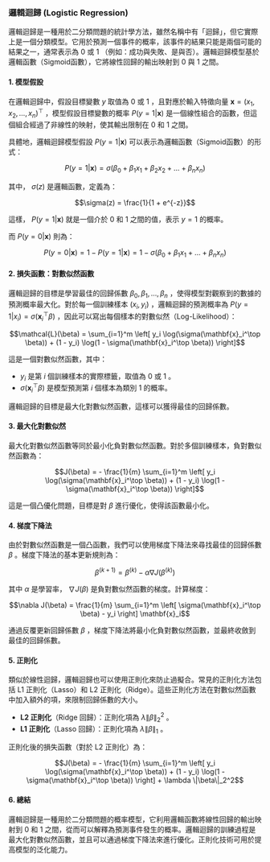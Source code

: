 ### 邏輯迴歸 (Logistic Regression)

邏輯迴歸是一種用於二分類問題的統計學方法，雖然名稱中有「迴歸」，但它實際上是一個分類模型。它用於預測一個事件的概率，該事件的結果只能是兩個可能的結果之一，通常表示為  $`0`$  或  $`1`$ （例如：成功與失敗、是與否）。邏輯迴歸模型基於邏輯函數（Sigmoid函數），它將線性回歸的輸出映射到  $`0`$  與  $`1`$  之間。

#### 1. **模型假設**

在邏輯迴歸中，假設目標變數  $`y`$  取值為  $`0`$  或  $`1`$ ，且對應於輸入特徵向量  $`\mathbf{x} = (x_1, x_2, \dots, x_n)^\top`$ ，模型假設目標變數的概率  $`P(y = 1 | \mathbf{x})`$  是一個線性組合的函數，但這個組合經過了非線性的映射，使其輸出限制在  $`0`$  和  $`1`$  之間。

具體地，邏輯迴歸模型假設  $`P(y = 1 | \mathbf{x})`$  可以表示為邏輯函數（Sigmoid函數）的形式：


$$P(y = 1 | \mathbf{x}) = \sigma(\beta_0 + \beta_1 x_1 + \beta_2 x_2 + \dots + \beta_n x_n)$$


其中， $`\sigma(z)`$  是邏輯函數，定義為：


$$\sigma(z) = \frac{1}{1 + e^{-z}}$$


這樣， $`P(y = 1 | \mathbf{x})`$  就是一個介於  $`0`$  和  $`1`$  之間的值，表示  $`y = 1`$  的概率。

而  $`P(y = 0 | \mathbf{x})`$  則為：


$$P(y = 0 | \mathbf{x}) = 1 - P(y = 1 | \mathbf{x}) = 1 - \sigma(\beta_0 + \beta_1 x_1 + \dots + \beta_n x_n)$$


#### 2. **損失函數：對數似然函數**

邏輯迴歸的目標是學習最佳的回歸係數  $`\beta_0, \beta_1, \dots, \beta_n`$ ，使得模型對觀察到的數據的預測概率最大化。對於每一個訓練樣本  $`(x_i, y_i)`$ ，邏輯迴歸的預測概率為  $`P(y = 1 | x_i) = \sigma(\mathbf{x}_i^\top \beta)`$ ，因此可以寫出每個樣本的對數似然（Log-Likelihood）：


$$\mathcal{L}(\beta) = \sum_{i=1}^m \left[ y_i \log(\sigma(\mathbf{x}_i^\top \beta)) + (1 - y_i) \log(1 - \sigma(\mathbf{x}_i^\top \beta)) \right]$$


這是一個對數似然函數，其中：
-  $`y_i`$  是第  $`i`$  個訓練樣本的實際標籤，取值為  $`0`$  或  $`1`$ 。
-  $`\sigma(\mathbf{x}_i^\top \beta)`$  是模型預測第  $`i`$  個樣本為類別  $`1`$  的概率。

邏輯迴歸的目標是最大化對數似然函數，這樣可以獲得最佳的回歸係數。

#### 3. **最大化對數似然**

最大化對數似然函數等同於最小化負對數似然函數。對於多個訓練樣本，負對數似然函數為：


$$J(\beta) = - \frac{1}{m} \sum_{i=1}^m \left[ y_i \log(\sigma(\mathbf{x}_i^\top \beta)) + (1 - y_i) \log(1 - \sigma(\mathbf{x}_i^\top \beta)) \right]$$


這是一個凸優化問題，目標是對  $`\beta`$  進行優化，使得該函數最小化。

#### 4. **梯度下降法**

由於對數似然函數是一個凸函數，我們可以使用梯度下降法來尋找最佳的回歸係數  $`\beta`$ 。梯度下降法的基本更新規則為：


$$\beta^{(k+1)} = \beta^{(k)} - \alpha \nabla J(\beta^{(k)})$$


其中  $`\alpha`$  是學習率， $`\nabla J(\beta)`$  是負對數似然函數的梯度。計算梯度：


$$\nabla J(\beta) = \frac{1}{m} \sum_{i=1}^m \left[ \sigma(\mathbf{x}_i^\top \beta) - y_i \right] \mathbf{x}_i$$


通過反覆更新回歸係數  $`\beta`$ ，梯度下降法將最小化負對數似然函數，並最終收斂到最佳的回歸係數。

#### 5. **正則化**

類似於線性迴歸，邏輯迴歸也可以使用正則化來防止過擬合。常見的正則化方法包括 L1 正則化（Lasso）和 L2 正則化（Ridge）。這些正則化方法在對數似然函數中加入額外的項，來限制回歸係數的大小。

- **L2 正則化**（Ridge 回歸）：正則化項為  $`\lambda \| \beta \|_2^2`$ 。
- **L1 正則化**（Lasso 回歸）：正則化項為  $`\lambda \| \beta \|_1`$ 。

正則化後的損失函數（對於 L2 正則化）為：


$$J(\beta) = - \frac{1}{m} \sum_{i=1}^m \left[ y_i \log(\sigma(\mathbf{x}_i^\top \beta)) + (1 - y_i) \log(1 - \sigma(\mathbf{x}_i^\top \beta)) \right] + \lambda \|\beta\|_2^2$$


#### 6. **總結**

邏輯迴歸是一種用於二分類問題的概率模型，它利用邏輯函數將線性回歸的輸出映射到  $`0`$  和  $`1`$  之間，從而可以解釋為預測事件發生的概率。邏輯迴歸的訓練過程是最大化對數似然函數，並且可以通過梯度下降法來進行優化。正則化技術可用於提高模型的泛化能力。